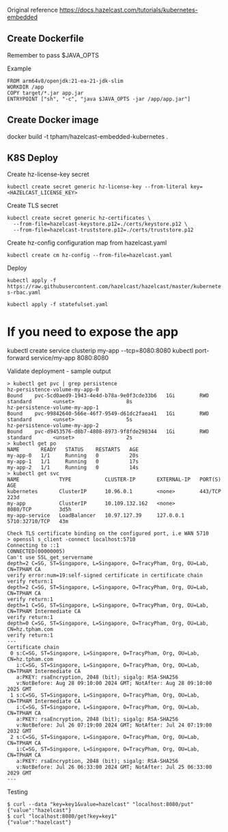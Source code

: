 Original reference https://docs.hazelcast.com/tutorials/kubernetes-embedded

## Create Dockerfile
Remember to pass $JAVA_OPTS

Example

```
FROM arm64v8/openjdk:21-ea-21-jdk-slim
WORKDIR /app
COPY target/*.jar app.jar
ENTRYPOINT ["sh", "-c", "java $JAVA_OPTS -jar /app/app.jar"]
```

## Create Docker image
docker build -t tpham/hazelcast-embedded-kubernetes .

## K8S Deploy

Create hz-license-key secret

`kubectl create secret generic hz-license-key --from-literal key=<HAZELCAST_LICENSE_KEY>`

Create TLS secret
```
kubectl create secret generic hz-certificates \
  --from-file=hazelcast-keystore.p12=./certs/keystore.p12 \
  --from-file=hazelcast-truststore.p12=./certs/truststore.p12
```

Create hz-config configuration map from hazelcast.yaml

`kubectl create cm hz-config --from-file=hazelcast.yaml`

Deploy

```kubectl apply -f https://raw.githubusercontent.com/hazelcast/hazelcast/master/kubernetes-rbac.yaml```

```kubectl apply -f statefulset.yaml```

# If you need to expose the app
kubectl create service clusterip my-app --tcp=8080:8080
kubectl port-forward service/my-app 8080:8080

Validate deployment - sample output
```
> kubectl get pvc | grep persistence
hz-persistence-volume-my-app-0                                    Bound    pvc-5cd0aed9-1943-4e4d-b78a-9e0f3cde33b6   1Gi        RWO            standard       <unset>                 8s
hz-persistence-volume-my-app-1                                    Bound    pvc-99842640-566e-46f7-9549-d61dc2faea41   1Gi        RWO            standard       <unset>                 5s
hz-persistence-volume-my-app-2                                    Bound    pvc-d9453576-d8b7-4808-8973-9f8fde298344   1Gi        RWO            standard       <unset>                 2s
> kubectl get po
NAME       READY   STATUS    RESTARTS   AGE
my-app-0   1/1     Running   0          20s
my-app-1   1/1     Running   0          17s
my-app-2   1/1     Running   0          14s
> kubectl get svc
NAME             TYPE           CLUSTER-IP       EXTERNAL-IP   PORT(S)          AGE
kubernetes       ClusterIP      10.96.0.1        <none>        443/TCP          223d
my-app           ClusterIP      10.109.132.162   <none>        8080/TCP         3d5h
my-app-service   LoadBalancer   10.97.127.39     127.0.0.1     5710:32710/TCP   43m

Check TLS certificate binding on the configured port, i.e WAN 5710
> openssl s_client -connect localhost:5710
Connecting to ::1
CONNECTED(00000005)
Can't use SSL_get_servername
depth=2 C=SG, ST=Singapore, L=Singapore, O=TracyPham, Org, OU=Lab, CN=TPHAM CA
verify error:num=19:self-signed certificate in certificate chain
verify return:1
depth=2 C=SG, ST=Singapore, L=Singapore, O=TracyPham, Org, OU=Lab, CN=TPHAM CA
verify return:1
depth=1 C=SG, ST=Singapore, L=Singapore, O=TracyPham, Org, OU=Lab, CN=TPHAM Intermediate CA
verify return:1
depth=0 C=SG, ST=Singapore, L=Singapore, O=TracyPham, Org, OU=Lab, CN=hz.tpham.com
verify return:1
---
Certificate chain
 0 s:C=SG, ST=Singapore, L=Singapore, O=TracyPham, Org, OU=Lab, CN=hz.tpham.com
   i:C=SG, ST=Singapore, L=Singapore, O=TracyPham, Org, OU=Lab, CN=TPHAM Intermediate CA
   a:PKEY: rsaEncryption, 2048 (bit); sigalg: RSA-SHA256
   v:NotBefore: Aug 28 09:10:00 2024 GMT; NotAfter: Aug 28 09:10:00 2025 GMT
 1 s:C=SG, ST=Singapore, L=Singapore, O=TracyPham, Org, OU=Lab, CN=TPHAM Intermediate CA
   i:C=SG, ST=Singapore, L=Singapore, O=TracyPham, Org, OU=Lab, CN=TPHAM CA
   a:PKEY: rsaEncryption, 2048 (bit); sigalg: RSA-SHA256
   v:NotBefore: Jul 26 07:19:00 2024 GMT; NotAfter: Jul 24 07:19:00 2032 GMT
 2 s:C=SG, ST=Singapore, L=Singapore, O=TracyPham, Org, OU=Lab, CN=TPHAM CA
   i:C=SG, ST=Singapore, L=Singapore, O=TracyPham, Org, OU=Lab, CN=TPHAM CA
   a:PKEY: rsaEncryption, 2048 (bit); sigalg: RSA-SHA256
   v:NotBefore: Jul 26 06:33:00 2024 GMT; NotAfter: Jul 25 06:33:00 2029 GMT
---

```

Testing
```
$ curl --data "key=key1&value=hazelcast" "localhost:8080/put"
{"value":"hazelcast"}
$ curl "localhost:8080/get?key=key1"
{"value":"hazelcast"}
```